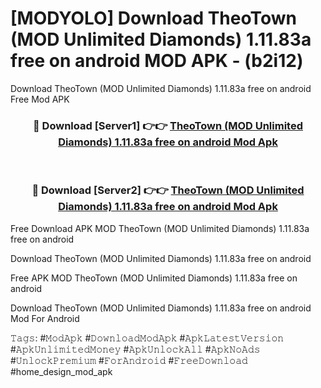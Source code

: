 # [MODYOLO] Download TheoTown (MOD Unlimited Diamonds) 1.11.83a free on android MOD APK - (b2i12)
Download TheoTown (MOD Unlimited Diamonds) 1.11.83a free on android Free Mod APK

<div align="center">
<h3>🔴 Download [Server1] 👉👉 <a href="https://apk-comot.site?title=TheoTown_(MOD_Unlimited_Diamonds)_1.11.83a_free_on_android">TheoTown (MOD Unlimited Diamonds) 1.11.83a free on android Mod Apk</a></h3><br>

<h3>🔴 Download [Server2] 👉👉 <a href="https://apk-comot.site?title=TheoTown_(MOD_Unlimited_Diamonds)_1.11.83a_free_on_android">TheoTown (MOD Unlimited Diamonds) 1.11.83a free on android Mod Apk</a></h3>
</div>


Free Download APK MOD TheoTown (MOD Unlimited Diamonds) 1.11.83a free on android

Download TheoTown (MOD Unlimited Diamonds) 1.11.83a free on android 

Free APK MOD TheoTown (MOD Unlimited Diamonds) 1.11.83a free on android 

Download TheoTown (MOD Unlimited Diamonds) 1.11.83a free on android Mod For Android

𝚃𝚊𝚐𝚜: #𝙼𝚘𝚍𝙰𝚙𝚔 #𝙳𝚘𝚠𝚗𝚕𝚘𝚊𝚍𝙼𝚘𝚍𝙰𝚙𝚔 #𝙰𝚙𝚔𝙻𝚊𝚝𝚎𝚜𝚝𝚅𝚎𝚛𝚜𝚒𝚘𝚗 #𝙰𝚙𝚔𝚄𝚗𝚕𝚒𝚖𝚒𝚝𝚎𝚍𝙼𝚘𝚗𝚎𝚢 #𝙰𝚙𝚔𝚄𝚗𝚕𝚘𝚌𝚔𝙰𝚕𝚕 #𝙰𝚙𝚔𝙽𝚘𝙰𝚍𝚜 #𝚄𝚗𝚕𝚘𝚌𝚔𝙿𝚛𝚎𝚖𝚒𝚞𝚖 #𝙵𝚘𝚛𝙰𝚗𝚍𝚛𝚘𝚒𝚍 #𝙵𝚛𝚎𝚎𝙳𝚘𝚠𝚗𝚕𝚘𝚊𝚍 #home_design_mod_apk